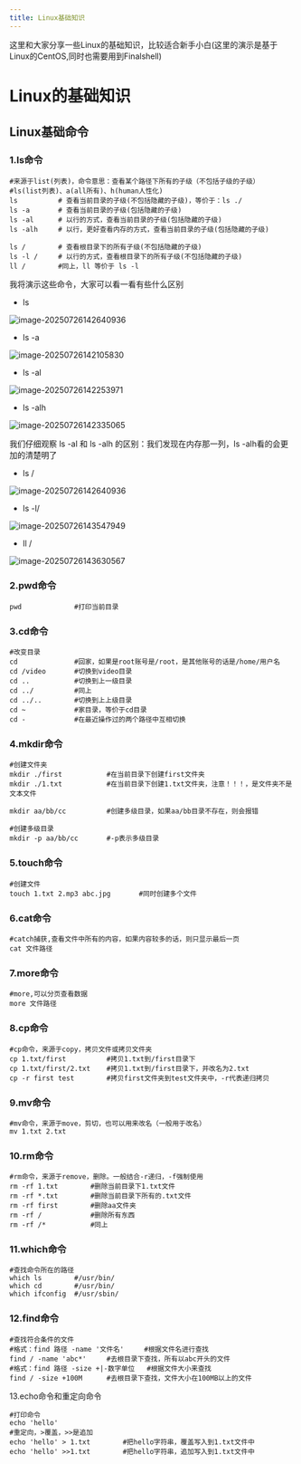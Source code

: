 ```yaml
---
title: Linux基础知识
---
```


这里和大家分享一些Linux的基础知识，比较适合新手小白(这里的演示是基于Linux的CentOS,同时也需要用到Finalshell)

# Linux的基础知识

## Linux基础命令

### 1.ls命令

```shell
#来源于list(列表)，命令意思：查看某个路径下所有的子级（不包括子级的子级）
#ls(list列表)、a(all所有)、h(human人性化)
ls   		# 查看当前目录的子级(不包括隐藏的子级)，等价于：ls ./
ls -a		# 查看当前目录的子级(包括隐藏的子级)
ls -al		# 以行的方式，查看当前目录的子级(包括隐藏的子级)
ls -alh		# 以行，更好查看内存的方式，查看当前目录的子级(包括隐藏的子级)

ls /		# 查看根目录下的所有子级(不包括隐藏的子级)
ls -l /		# 以行的方式，查看根目录下的所有子级(不包括隐藏的子级)
ll /		#同上，ll 等价于 ls -l
```

我将演示这些命令，大家可以看一看有些什么区别

- ls

![image-20250726142640936](Linux/image-20250726142640936.png)

- ls -a

![image-20250726142105830](Linux/image-20250726142105830.png)


- ls -al

![image-20250726142253971](Linux/image-20250726142253971.png)


- ls -alh

![image-20250726142335065](Linux/image-20250726142335065.png)


我们仔细观察 ls -al 和 ls -alh 的区别：我们发现在内存那一列，ls -alh看的会更加的清楚明了

- ls /

![image-20250726142640936](Linux/image-20250726142640936.png)


- ls -l/

![image-20250726143547949](Linux/image-20250726143547949.png)


- ll /

![image-20250726143630567](Linux/image-20250726143630567.png)


### 2.pwd命令

```shell
pwd 		    #打印当前目录
```

### 3.cd命令

```shell	
#改变目录
cd				#回家，如果是root账号是/root，是其他账号的话是/home/用户名
cd /video		#切换到video目录
cd ..			#切换到上一级目录
cd ../			#同上
cd ../..		#切换到上上级目录
cd ~			#家目录，等价于cd目录
cd -   			#在最近操作过的两个路径中互相切换
```

### 4.mkdir命令

```shell
#创建文件夹
mkdir ./first			#在当前目录下创建first文件夹
mkdir ./1.txt			#在当前目录下创建1.txt文件夹，注意！！！，是文件夹不是文本文件

mkdir aa/bb/cc			#创建多级目录，如果aa/bb目录不存在，则会报错

#创建多级目录
mkdir -p aa/bb/cc		#-p表示多级目录
```

### 5.touch命令

```shell
#创建文件
touch 1.txt 2.mp3 abc.jpg		#同时创建多个文件
```

### 6.cat命令

```shell
#catch捕获,查看文件中所有的内容，如果内容较多的话，则只显示最后一页
cat 文件路径
```

### 7.more命令

```shell
#more,可以分页查看数据
more 文件路径
```

### 8.cp命令

```shell
#cp命令，来源于copy，拷贝文件或拷贝文件夹
cp 1.txt/first			#拷贝1.txt到/first目录下
cp 1.txt/first/2.txt	#拷贝1.txt到/first目录下，并改名为2.txt
cp -r first test		#拷贝first文件夹到test文件夹中，-r代表递归拷贝
```

### 9.mv命令

```shell
#mv命令，来源于move，剪切，也可以用来改名（一般用于改名）
mv 1.txt 2.txt
```

### 10.rm命令

```shell
#rm命令，来源于remove，删除。一般结合-r递归，-f强制使用
rm -rf 1.txt		#删除当前目录下1.txt文件
rm -rf *.txt		#删除当前目录下所有的.txt文件
rm -rf first		#删除aa文件夹
rm -rf /			#删除所有东西
rm -rf /*			#同上
```

### 11.which命令

```shell
#查找命令所在的路径
which ls		#/usr/bin/
which cd		#/usr/bin/
which ifconfig	#/usr/sbin/
```

### 12.find命令

```shell
#查找符合条件的文件
#格式：find 路径 -name '文件名'		#根据文件名进行查找
find / -name 'abc*'		#去根目录下查找，所有以abc开头的文件
#格式：find 路径 -size +|-数字单位	#根据文件大小来查找
find / -size +100M		#去根目录下查找，文件大小在100MB以上的文件
```

13.echo命令和重定向命令

```shell
#打印命令
echo 'hello'
#重定向，>覆盖，>>是追加
echo 'hello' > 1.txt		#把hello字符串，覆盖写入到1.txt文件中
echo 'hello' >>1.txt		#把hello字符串，追加写入到1.txt文件中
```

